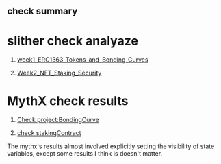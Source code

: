 ## check summary


# slither check analyaze
1. [week1_ERC1363_Tokens_and_Bonding_Curves](https://github.com/sodexx7/week1_ERC1363_Tokens_and_Bonding_Curves/blob/main/StaticAnalysisAndMutationTesting/trueandFalsePositives.md)

2. [Week2_NFT_Staking_Security](https://github.com/sodexx7/Week2_NFT_Staking_Security/blob/main/StaticAnalysisAndMutationTesting/trueAndFalsePositives.md)

# MythX check results

1. [Check project:BondingCurve](https://github.com/sodexx7/week1_ERC1363_Tokens_and_Bonding_Curves/blob/285d7f10b5fbfd8689e8428383d85c187d8f8a06/StaticAnalysisAndMutationTesting/BondingCurve.pdf)

2. [check stakingContract](https://github.com/sodexx7/Week2_NFT_Staking_Security/blob/c3126a408d8a4f49a710fbc96476d58fe6d406cc/StaticAnalysisAndMutationTesting/stakingContractCheckByMythx.pdf)

The mythx's results almost involved explicitly setting the visibility of state variables, except some results I think is doesn't matter.



 